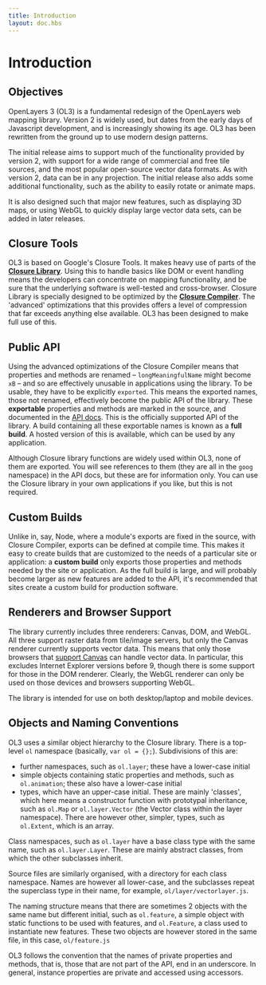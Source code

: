 ```yaml
---
title: Introduction
layout: doc.hbs
---
```


# Introduction

## Objectives
OpenLayers 3 (OL3) is a fundamental redesign of the OpenLayers web mapping library. Version 2 is widely used, but dates from the early days of Javascript development, and is increasingly showing its age. OL3 has been rewritten from the ground up to use modern design patterns.

The initial release aims to support much of the functionality provided by version 2, with support for a wide range of commercial and free tile sources, and the most popular open-source vector data formats. As with version 2, data can be in any projection. The initial release also adds some additional functionality, such as the ability to easily rotate or animate maps.

It is also designed such that major new features, such as displaying 3D maps, or using WebGL to quickly display large vector data sets, can be added in later releases.

## Closure Tools
OL3 is based on Google's Closure Tools. It makes heavy use of parts of the [__Closure Library__](https://developers.google.com/closure/library/). Using this to handle basics like DOM or event handling means the developers can concentrate on mapping functionality, and be sure that the underlying software is well-tested and cross-browser. Closure Library is specially designed to be optimized by the [__Closure Compiler__](https://developers.google.com/closure/compiler/). The 'advanced' optimizations that this provides offers a level of compression that far exceeds anything else available. OL3 has been designed to make full use of this.

## Public API
Using the advanced optimizations of the Closure Compiler means that properties and methods are renamed &ndash; `longMeaningfulName` might become `xB` &ndash; and so are effectively unusable in applications using the library. To be usable, they have to be explicitly `exported`. This means the exported names, those not renamed, effectively become the public API of the library. These __exportable__ properties and methods are marked in the source, and documented in the [API docs](../apidoc). This is the officially supported API of the library. A build containing all these exportable names is known as a __full build__. A hosted version of this is available, which can be used by any application.

Although Closure library functions are widely used within OL3, none of them are exported. You will see references to them (they are all in the `goog` namespace) in the API docs, but these are for information only. You can use the Closure library in your own applications if you like, but this is not required.

## Custom Builds
Unlike in, say, Node, where a module's exports are fixed in the source, with Closure Compiler, exports can be defined at compile time. This makes it easy to create builds that are customized to the needs of a particular site or application: a __custom build__ only exports those properties and methods needed by the site or application. As the full build is large, and will probably become larger as new features are added to the API, it's recommended that sites create a custom build for production software.

## Renderers and Browser Support
The library currently includes three renderers: Canvas, DOM, and WebGL. All three support raster data from tile/image servers, but only the Canvas renderer currently supports vector data. This means that only those browsers that [support Canvas](http://caniuse.com/canvas) can handle vector data. In particular, this excludes Internet Explorer versions before 9, though there is some support for those in the DOM renderer. Clearly, the WebGL renderer can only be used on those devices and browsers supporting WebGL.

The library is intended for use on both desktop/laptop and mobile devices.

## Objects and Naming Conventions
OL3 uses a similar object hierarchy to the Closure library. There is a top-level `ol` namespace (basically, `var ol = {};`). Subdivisions of this are:

* further namespaces, such as `ol.layer`; these have a lower-case initial
* simple objects containing static properties and methods, such as `ol.animation`; these also have a lower-case initial
* types, which have an upper-case initial. These are mainly 'classes', which here means a constructor function with prototypal inheritance, such as `ol.Map` or `ol.layer.Vector` (the Vector class within the layer namespace). There are however other, simpler, types, such as `ol.Extent`, which is an array.

Class namespaces, such as `ol.layer` have a base class type with the same name, such as `ol.layer.Layer`. These are mainly abstract classes, from which the other subclasses inherit.

Source files are similarly organised, with a directory for each class namespace. Names are however all lower-case, and the subclasses repeat the superclass type in their name, for example, `ol/layer/vectorlayer.js`.

The naming structure means that there are sometimes 2 objects with the same name but different initial, such as `ol.feature`, a simple object with static functions to be used with features, and `ol.Feature`, a class used to instantiate new features. These two objects are however stored in the same file, in this case, `ol/feature.js`

OL3 follows the convention that the names of private properties and methods, that is, those that are not part of the API, end in an underscore. In general, instance properties are private and accessed using accessors.